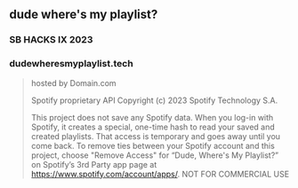 ## dude where's my playlist?
### SB HACKS IX 2023
### dudewheresmyplaylist.tech 
> hosted by Domain.com
> 
> Spotify proprietary API Copyright (c) 2023 Spotify Technology S.A.
> 
> This project does not save any Spotify data. When you log-in with Spotify, it creates a special, one-time hash to read your saved and created playlists. That access is temporary and goes away until you come back.
To remove ties between your Spotify account and this project, choose "Remove Access" for “Dude, Where's My Playlist?” on Spotify’s 3rd Party app page at https://www.spotify.com/account/apps/.
> NOT FOR COMMERCIAL USE

